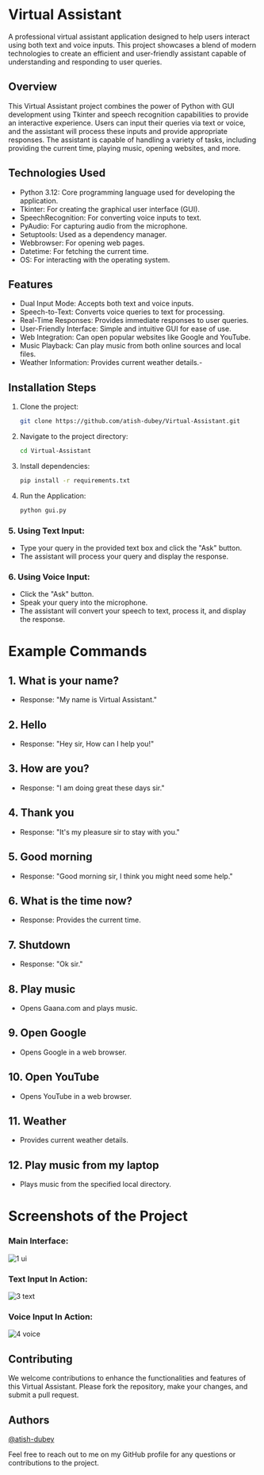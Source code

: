 

# Virtual Assistant
A professional virtual assistant application designed to help users interact using both text and voice inputs. This project showcases a blend of modern technologies to create an efficient and user-friendly assistant capable of understanding and responding to user queries.


## Overview
This Virtual Assistant project combines the power of Python with GUI development using Tkinter and speech recognition capabilities to provide an interactive experience. Users can input their queries via text or voice, and the assistant will process these inputs and provide appropriate responses. The assistant is capable of handling a variety of tasks, including providing the current time, playing music, opening websites, and more.

## Technologies Used
- Python 3.12: Core programming language used for developing the application.
- Tkinter: For creating the graphical user interface (GUI).
- SpeechRecognition: For converting voice inputs to text.
- PyAudio: For capturing audio from the microphone.
- Setuptools: Used as a dependency manager.
- Webbrowser: For opening web pages.
- Datetime: For fetching the current time.
- OS: For interacting with the operating system.

## Features
- Dual Input Mode: Accepts both text and voice inputs.
- Speech-to-Text: Converts voice queries to text for processing.
- Real-Time Responses: Provides immediate responses to user queries.
- User-Friendly Interface: Simple and intuitive GUI for ease of use.
- Web Integration: Can open popular websites like Google and YouTube.
- Music Playback: Can play music from both online sources and local files.
- Weather Information: Provides current weather details.- 

## Installation Steps
1. Clone the project:
   ```sh
   git clone https://github.com/atish-dubey/Virtual-Assistant.git

2. Navigate to the project directory:
   ```sh
   cd Virtual-Assistant

3. Install dependencies:
   ```sh
   pip install -r requirements.txt

4. Run the Application:
   ```sh
   python gui.py

### 5. Using Text Input:
  - Type your query in the provided text box and click the "Ask" button.
  - The assistant will process your query and display the response.

### 6. Using Voice Input:
  - Click the "Ask" button.
  - Speak your query into the microphone.
  - The assistant will convert your speech to text, process it, and display the response.

# Example Commands
## 1. What is your name?
- Response: "My name is Virtual Assistant."
## 2. Hello
- Response: "Hey sir, How can I help you!"
## 3. How are you?
- Response: "I am doing great these days sir."
## 4. Thank you
- Response: "It's my pleasure sir to stay with you."
## 5. Good morning
- Response: "Good morning sir, I think you might need some help."
## 6. What is the time now?
- Response: Provides the current time.
## 7. Shutdown
- Response: "Ok sir."
## 8. Play music
- Opens Gaana.com and plays music.
## 9. Open Google
- Opens Google in a web browser.
## 10. Open YouTube
- Opens YouTube in a web browser.
## 11. Weather
- Provides current weather details.
## 12. Play music from my laptop
- Plays music from the specified local directory.

# Screenshots of the Project

### Main Interface:
![1 ui](https://github.com/user-attachments/assets/32913d3a-5148-4628-986f-ebd0ac885776)

### Text Input In Action:
![3 text](https://github.com/user-attachments/assets/641a7886-3102-4215-a78d-600d94f46153)

### Voice Input In Action:
![4 voice](https://github.com/user-attachments/assets/b01dde09-cee3-49c6-a2a1-3342729e997f)

## Contributing
We welcome contributions to enhance the functionalities and features of this Virtual Assistant. Please fork the repository, make your changes, and submit a pull request.


## Authors

[@atish-dubey](https://www.github.com/atish-dubey)

Feel free to reach out to me on my GitHub profile for any questions or contributions to the project.


